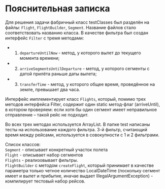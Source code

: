 # Пояснительная записка
Для решения задачи фабричный класс testClasses был разделён на файлы: `Flight`, `FlightBuilder`, `Segment`. Название файлов стало соответствовать названию класса. В качестве фильтра был создан интерфейс `Filter` с тремя методами:
 + 1. `departureUntilNow` - метод, у которого вылет до текущего момента времени;
 + 2.	`arriveSegmentsUntilDeparture` - метод, у которого сегменты с датой прилёта раньше даты вылета;
 + 3.	`transferTime` - метод, у которого общее время, проведённое на земле, превышает два часа.


Интерфейс имплементирует класс `Flights`, который, помимо трех методов интерфейса Filter, содержит один static метод-флаг (arriveUntil), в котором проверяем: если хотя бы один сегмент имеет неправильное отправление – такой рейс не подходит.

Во всех трех методах используется ArrayList.
В папке test написаны тесты на использование каждого фильтра. 3-й фильтр, считающий время между рейсами, используется в совокупности с 1 и 2 фильтрами. 

Список классов:  
`Segment` - описывает конкретный участок полета  
`Flight` - описывает набор сегментов  
`Flights` - реализовывает фильтры.   
`FlightBuilder` с методом `createFlight`, который принимает в качестве параметра только четное количество LocalDateTime (поскольку сегмент имеет и вылет и прибытие, иначае выдает IllegalArgumentException) - компилирует тестовый набор рейсов.

